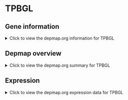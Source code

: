 <h1>TPBGL</h1>

<h2>Gene information</h2>
<details>
  <summary>Click to view the depmap.org information for TPBGL</summary>
  <p><a href="https://depmap.org/portal/gene/TPBGL?tab=about" target="_BLANK">Open page in a new tab...</a></p>
  <iframe src="https://depmap.org/portal/gene/TPBGL?tab=about" style="border:none;width:100%;height:800px"></iframe>
</details>

<h2>Depmap overview</h2>
<details>
  <summary>Click to view the depmap.org summary for TPBGL</summary>
  <p><a href="https://depmap.org/portal/gene/TPBGL?tab=overview" target="_BLANK">Open page in a new tab...</a></p>
  <iframe src="https://depmap.org/portal/gene/TPBGL?tab=overview" style="border:none;width:100%;height:800px"></iframe>
</details>

<h2>Expression</h2>
<details>
  <summary>Click to view the depmap.org expression data for TPBGL</summary>
  <p><a href="https://depmap.org/portal/gene/TPBGL?tab=characterization" target="_BLANK">Open page in a new tab...</a></p>
  <iframe src="https://depmap.org/portal/gene/TPBGL?tab=characterization" style="border:none;width:100%;height:800px"></iframe>
</details>


<!--
<h2>Reactome Pathway diagram</h2>
<details>
  <summary>Click to view the Reactome pathway for TPBGL</summary>
  <p><a href="PURL" target="_BLANK">Open page in a new tab...</a></p>
  PNAME
</details>
-->


